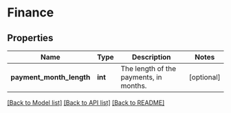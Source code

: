 # Finance

## Properties
Name | Type | Description | Notes
------------ | ------------- | ------------- | -------------
**payment_month_length** | **int** | The length of the payments, in months. | [optional] 

[[Back to Model list]](../README.md#documentation-for-models) [[Back to API list]](../README.md#documentation-for-api-endpoints) [[Back to README]](../README.md)


